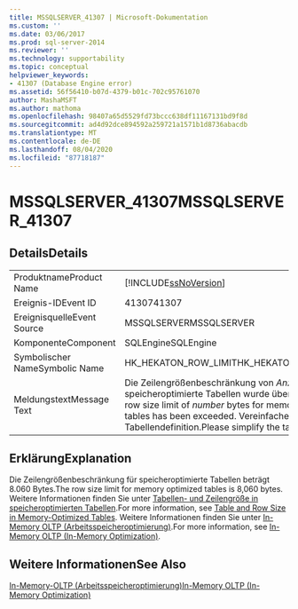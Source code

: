 ```yaml
---
title: MSSQLSERVER_41307 | Microsoft-Dokumentation
ms.custom: ''
ms.date: 03/06/2017
ms.prod: sql-server-2014
ms.reviewer: ''
ms.technology: supportability
ms.topic: conceptual
helpviewer_keywords:
- 41307 (Database Engine error)
ms.assetid: 56f56410-b07d-4379-b01c-702c95761070
author: MashaMSFT
ms.author: mathoma
ms.openlocfilehash: 98407a65d5529fd73bccc638df11167131bd9f8d
ms.sourcegitcommit: ad4d92dce894592a259721a1571b1d8736abacdb
ms.translationtype: MT
ms.contentlocale: de-DE
ms.lasthandoff: 08/04/2020
ms.locfileid: "87718187"
---
```

# <a name="mssqlserver_41307"></a><span data-ttu-id="b5121-102">MSSQLSERVER_41307</span><span class="sxs-lookup"><span data-stu-id="b5121-102">MSSQLSERVER_41307</span></span>
    
## <a name="details"></a><span data-ttu-id="b5121-103">Details</span><span class="sxs-lookup"><span data-stu-id="b5121-103">Details</span></span>  
  
|||  
|-|-|  
|<span data-ttu-id="b5121-104">Produktname</span><span class="sxs-lookup"><span data-stu-id="b5121-104">Product Name</span></span>|[!INCLUDE[ssNoVersion](../../includes/ssnoversion-md.md)]|  
|<span data-ttu-id="b5121-105">Ereignis-ID</span><span class="sxs-lookup"><span data-stu-id="b5121-105">Event ID</span></span>|<span data-ttu-id="b5121-106">41307</span><span class="sxs-lookup"><span data-stu-id="b5121-106">41307</span></span>|  
|<span data-ttu-id="b5121-107">Ereignisquelle</span><span class="sxs-lookup"><span data-stu-id="b5121-107">Event Source</span></span>|<span data-ttu-id="b5121-108">MSSQLSERVER</span><span class="sxs-lookup"><span data-stu-id="b5121-108">MSSQLSERVER</span></span>|  
|<span data-ttu-id="b5121-109">Komponente</span><span class="sxs-lookup"><span data-stu-id="b5121-109">Component</span></span>|<span data-ttu-id="b5121-110">SQLEngine</span><span class="sxs-lookup"><span data-stu-id="b5121-110">SQLEngine</span></span>|  
|<span data-ttu-id="b5121-111">Symbolischer Name</span><span class="sxs-lookup"><span data-stu-id="b5121-111">Symbolic Name</span></span>|<span data-ttu-id="b5121-112">HK_HEKATON_ROW_LIMIT</span><span class="sxs-lookup"><span data-stu-id="b5121-112">HK_HEKATON_ROW_LIMIT</span></span>|  
|<span data-ttu-id="b5121-113">Meldungstext</span><span class="sxs-lookup"><span data-stu-id="b5121-113">Message Text</span></span>|<span data-ttu-id="b5121-114">Die Zeilengrößenbeschränkung von *Anzahl* Bytes für speicheroptimierte Tabellen wurde überschritten.</span><span class="sxs-lookup"><span data-stu-id="b5121-114">The row size limit of *number* bytes for memory optimized tables has been exceeded.</span></span> <span data-ttu-id="b5121-115">Vereinfachen Sie die Tabellendefinition.</span><span class="sxs-lookup"><span data-stu-id="b5121-115">Please simplify the table definition.</span></span>|  
  
## <a name="explanation"></a><span data-ttu-id="b5121-116">Erklärung</span><span class="sxs-lookup"><span data-stu-id="b5121-116">Explanation</span></span>  
 <span data-ttu-id="b5121-117">Die Zeilengrößenbeschränkung für speicheroptimierte Tabellen beträgt 8.060 Bytes.</span><span class="sxs-lookup"><span data-stu-id="b5121-117">The row size limit for memory optimized tables is 8,060 bytes.</span></span> <span data-ttu-id="b5121-118">Weitere Informationen finden Sie unter [Tabellen- und Zeilengröße in speicheroptimierten Tabellen](../in-memory-oltp/memory-optimized-tables.md).</span><span class="sxs-lookup"><span data-stu-id="b5121-118">For more information, see [Table and Row Size in Memory-Optimized Tables](../in-memory-oltp/memory-optimized-tables.md).</span></span> <span data-ttu-id="b5121-119">Weitere Informationen finden Sie unter [In-Memory OLTP &#40;Arbeitsspeicheroptimierung&#41;](../in-memory-oltp/in-memory-oltp-in-memory-optimization.md).</span><span class="sxs-lookup"><span data-stu-id="b5121-119">For more information, see [In-Memory OLTP &#40;In-Memory Optimization&#41;](../in-memory-oltp/in-memory-oltp-in-memory-optimization.md).</span></span>  
  
## <a name="see-also"></a><span data-ttu-id="b5121-120">Weitere Informationen</span><span class="sxs-lookup"><span data-stu-id="b5121-120">See Also</span></span>  
 [<span data-ttu-id="b5121-121">In-Memory-OLTP &#40;Arbeitsspeicheroptimierung&#41;</span><span class="sxs-lookup"><span data-stu-id="b5121-121">In-Memory OLTP &#40;In-Memory Optimization&#41;</span></span>](../in-memory-oltp/in-memory-oltp-in-memory-optimization.md)  
  
  
